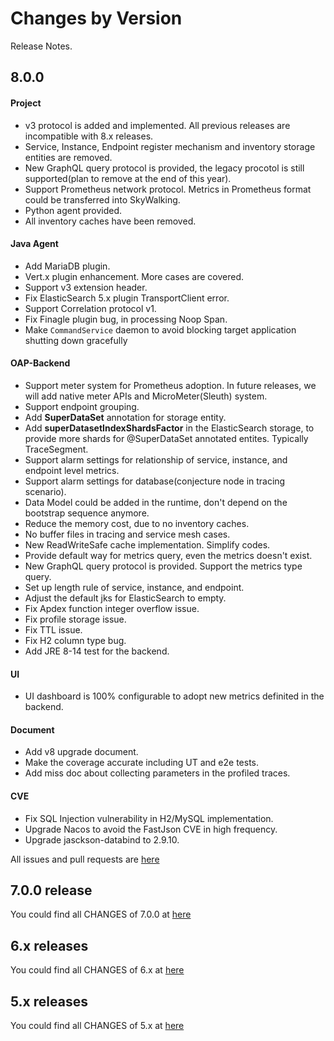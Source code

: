 Changes by Version
==================
Release Notes.

8.0.0
------------------

#### Project
* v3 protocol is added and implemented. All previous releases are incompatible with 8.x releases.
* Service, Instance, Endpoint register mechanism and inventory storage entities are removed.
* New GraphQL query protocol is provided, the legacy procotol is still supported(plan to remove at the end of this year).
* Support Prometheus network protocol. Metrics in Prometheus format could be transferred into SkyWalking.
* Python agent provided.
* All inventory caches have been removed.

#### Java Agent
* Add MariaDB plugin.
* Vert.x plugin enhancement. More cases are covered.
* Support v3 extension header.
* Fix ElasticSearch 5.x plugin TransportClient error.
* Support Correlation protocol v1.
* Fix Finagle plugin bug, in processing Noop Span.
* Make `CommandService` daemon to avoid blocking target application shutting down gracefully

#### OAP-Backend
* Support meter system for Prometheus adoption. In future releases, we will add native meter APIs and MicroMeter(Sleuth) system.
* Support endpoint grouping.
* Add **SuperDataSet** annotation for storage entity. 
* Add **superDatasetIndexShardsFactor** in the ElasticSearch storage, to provide more shards for @SuperDataSet annotated entites. Typically TraceSegment.
* Support alarm settings for relationship of service, instance, and endpoint level metrics.
* Support alarm settings for database(conjecture node in tracing scenario).
* Data Model could be added in the runtime, don't depend on the bootstrap sequence anymore.
* Reduce the memory cost, due to no inventory caches.
* No buffer files in tracing and service mesh cases.
* New ReadWriteSafe cache implementation. Simplify codes.
* Provide default way for metrics query, even the metrics doesn't exist.
* New GraphQL query protocol is provided. Support the metrics type query.
* Set up length rule of service, instance, and endpoint.
* Adjust the default jks for ElasticSearch to empty.
* Fix Apdex function integer overflow issue. 
* Fix profile storage issue.
* Fix TTL issue.
* Fix H2 column type bug.
* Add JRE 8-14 test for the backend. 

#### UI
* UI dashboard is 100% configurable to adopt new metrics definited in the backend.

#### Document
* Add v8 upgrade document.
* Make the coverage accurate including UT and e2e tests.
* Add miss doc about collecting parameters in the profiled traces.

#### CVE
* Fix SQL Injection vulnerability in H2/MySQL implementation.
* Upgrade Nacos to avoid the FastJson CVE in high frequency.
* Upgrade jasckson-databind to 2.9.10. 


All issues and pull requests are [here](https://github.com/apache/skywalking/milestone/45?closed=1)

7.0.0 release
------------------
You could find all CHANGES of 7.0.0 at [here](https://github.com/apache/skywalking/blob/v7.0.0/CHANGES.md)

6.x releases
------------------
You could find all CHANGES of 6.x at [here](https://github.com/apache/skywalking/blob/6.x/CHANGES.md)

5.x releases
------------------
You could find all CHANGES of 5.x at [here](https://github.com/apache/skywalking/blob/5.x/CHANGES.md)
